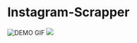# Instagram-Scrapper
![DEMO GIF](https://i.ibb.co/d49bskt/demo-com.png)
<img src="https://i.ibb.co/d49bskt/demo-com.png"/>
